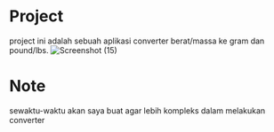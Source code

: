 # Project
project ini adalah sebuah aplikasi converter berat/massa ke gram dan pound/lbs.
![Screenshot (15)](https://github.com/wraleydi/mini-project/assets/166751493/68e5fd0f-2675-4127-abe1-6167fac0b10c)

# Note 
sewaktu-waktu akan saya buat agar lebih kompleks dalam melakukan converter
